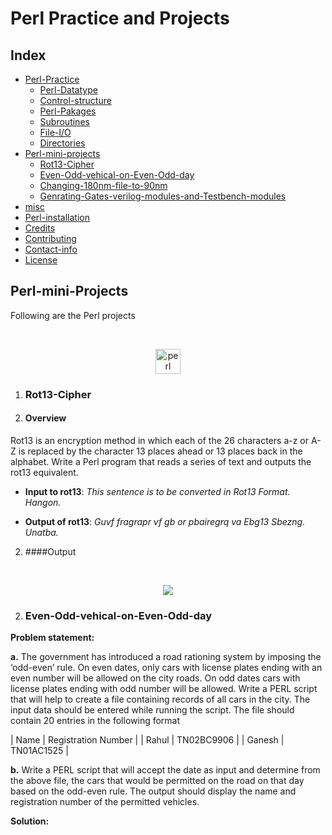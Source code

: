 # Perl Practice and Projects

## Index

* [Perl-Practice](#perl-practice)
    * [Perl-Datatype](#Perl-Datatype)
    * [Control-structure](#Control-structure)
    * [Perl-Pakages](#Perl-Pakages)
    * [Subroutines](#Subroutines)
    * [File-I/O](#File-I/O)
    * [Directories](#Directories)
* [Perl-mini-projects](#Perl-mini-projects)
    * [Rot13-Cipher](#Rot13-Cipher)
    * [Even-Odd-vehical-on-Even-Odd-day](#Even-Odd-vehical-on-Even-Odd-day)
    * [Changing-180nm-file-to-90nm](#Changing-180nm-file-to-90nm)
    * [Genrating-Gates-verilog-modules-and-Testbench-modules](#Genrating-Gates-verilog-modules-and-Testbench-modules)
* [misc](#misc)
* [Perl-installation](#notebook-installation)
* [Credits](#credits)
* [Contributing](#contributing)
* [Contact-info](#contact-info)
* [License](#license)

## Perl-mini-Projects
Following are the Perl projects

<br/>
<p align="center">
  <img src="https://www.vectorlogo.zone/logos/perl/perl-icon.svg" alt="perl" width="40" height="40"/>
</p>

1. ### Rot13-Cipher

1. #### Overview

Rot13 is an encryption method in which each of the 26 characters a-z or A-Z is replaced by
the character 13 places ahead or 13 places back in the alphabet. Write a Perl program that
reads a series of text and outputs the rot13 equivalent.

* **Input to rot13**: *This sentence is to be converted in Rot13 Format. Hangon.*

* **Output of rot13**: *Guvf fragrapr vf gb or pbairegrq va Ebg13 Sbezng. Unatba.*

2. ####Output

<br/>
<p align="center">
  <img src="https://1.bp.blogspot.com/-NL42Z9T4fYM/YAQM1cRmCoI/AAAAAAAAAd4/QkJmiQhm6IgvOBybnnx3ogetMQTLGj98ACLcBGAsYHQ/s320/rot13.jpg">
</p>

2. ### Even-Odd-vehical-on-Even-Odd-day

**Problem statement:** 

**a.** The government has introduced a road rationing system by imposing the ‘odd-even’ rule. On even dates, only cars with license plates ending with an even number will be allowed on the city roads. On odd dates cars with license plates ending with odd number will be allowed. Write a PERL script that will help to create a file containing records of all cars in the city. The input data should be entered while running the script. The file should contain 20 entries in the following format 

| Name | Registration Number |
| Rahul | TN02BC9906 |
| Ganesh | TN01AC1525 |

**b.** Write a PERL script that will accept the date as input and determine from the above file, the cars that would be permitted on the road on that day based on the odd-even rule. The output should display the name and registration number of the permitted vehicles.

**Solution:**

<!---
IPython Notebook(s) demonstrating deep learning functionality.

<br/>
<p align="center">
  <img src="https://avatars0.githubusercontent.com/u/15658638?v=3&s=100">
</p>

### tensor-flow-tutorials

Additional TensorFlow tutorials:

* [pkmital/tensorflow_tutorials](https://github.com/pkmital/tensorflow_tutorials)
* [nlintz/TensorFlow-Tutorials](https://github.com/nlintz/TensorFlow-Tutorials)
* [alrojo/tensorflow-tutorial](https://github.com/alrojo/tensorflow-tutorial)
* [BinRoot/TensorFlow-Book](https://github.com/BinRoot/TensorFlow-Book)
* [tuanavu/tensorflow-basic-tutorials](https://github.com/tuanavu/tensorflow-basic-tutorials)

| Notebook | Description |
|--------------------------------------------------------------------------------------------------------------|-------------------------------------------------------------------------------------------------------------------------------------------------------------------|
| [tsf-basics](http://nbviewer.ipython.org/github/donnemartin/data-science-ipython-notebooks/blob/master/deep-learning/tensor-flow-examples/notebooks/1_intro/basic_operations.ipynb) | Learn basic operations in TensorFlow, a library for various kinds of perceptual and language understanding tasks from Google. |
| [tsf-linear](http://nbviewer.ipython.org/github/donnemartin/data-science-ipython-notebooks/blob/master/deep-learning/tensor-flow-examples/notebooks/2_basic_classifiers/linear_regression.ipynb) | Implement linear regression in TensorFlow. |
| [tsf-logistic](http://nbviewer.ipython.org/github/donnemartin/data-science-ipython-notebooks/blob/master/deep-learning/tensor-flow-examples/notebooks/2_basic_classifiers/logistic_regression.ipynb) | Implement logistic regression in TensorFlow. |
| [tsf-nn](http://nbviewer.ipython.org/github/donnemartin/data-science-ipython-notebooks/blob/master/deep-learning/tensor-flow-examples/notebooks/2_basic_classifiers/nearest_neighbor.ipynb) | Implement nearest neighboars in TensorFlow. |
| [tsf-alex](http://nbviewer.ipython.org/github/donnemartin/data-science-ipython-notebooks/blob/master/deep-learning/tensor-flow-examples/notebooks/3_neural_networks/alexnet.ipynb) | Implement AlexNet in TensorFlow. |
| [tsf-cnn](http://nbviewer.ipython.org/github/donnemartin/data-science-ipython-notebooks/blob/master/deep-learning/tensor-flow-examples/notebooks/3_neural_networks/convolutional_network.ipynb) | Implement convolutional neural networks in TensorFlow. |
| [tsf-mlp](http://nbviewer.ipython.org/github/donnemartin/data-science-ipython-notebooks/blob/master/deep-learning/tensor-flow-examples/notebooks/3_neural_networks/multilayer_perceptron.ipynb) | Implement multilayer perceptrons in TensorFlow. |
| [tsf-rnn](http://nbviewer.ipython.org/github/donnemartin/data-science-ipython-notebooks/blob/master/deep-learning/tensor-flow-examples/notebooks/3_neural_networks/recurrent_network.ipynb) | Implement recurrent neural networks in TensorFlow. |
| [tsf-gpu](http://nbviewer.ipython.org/github/donnemartin/data-science-ipython-notebooks/blob/master/deep-learning/tensor-flow-examples/notebooks/4_multi_gpu/multigpu_basics.ipynb) | Learn about basic multi-GPU computation in TensorFlow. |
| [tsf-gviz](http://nbviewer.ipython.org/github/donnemartin/data-science-ipython-notebooks/blob/master/deep-learning/tensor-flow-examples/notebooks/5_ui/graph_visualization.ipynb) | Learn about graph visualization in TensorFlow. |
| [tsf-lviz](http://nbviewer.ipython.org/github/donnemartin/data-science-ipython-notebooks/blob/master/deep-learning/tensor-flow-examples/notebooks/5_ui/loss_visualization.ipynb) | Learn about loss visualization in TensorFlow. |
--->
